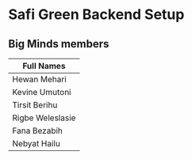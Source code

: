 # Safi Green Backend Setup

## Big Minds members 
| Full Names               | 
|--------------------|
| Hewan Mehari       |
| Kevine Umutoni     |
| Tirsit Berihu      | 
| Rigbe Weleslasie   |
| Fana Bezabih       |
| Nebyat Hailu       |
